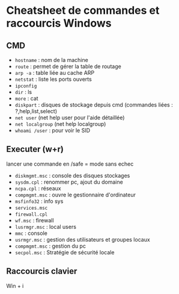 # Cheatsheet de commandes et raccourcis Windows

## CMD 

- `hostname` :  nom de la machine  
- `route` : permet de gérer la table de routage  
- `arp -a` : table liée au cache ARP  
- `netstat` : liste les ports ouverts  
- `ipconfig` 
- `dir` : ls
- `more` : cat
- `diskpart` : disques de stockage depuis cmd (commandes liées : ?,help,list,select)  
- `net user` (net help user pour l'aide détaillée)  
- `net localgroup` (net help localgroup)
- `whoami /user` : pour voir le SID  


## Executer (w+r)
lancer une commande en /safe = mode sans echec  

- `diskmgmt.msc` : console des disques stockages  
- `sysdm.cpl` : renommer pc, ajout du domaine  
- `ncpa.cpl` : réseaux
- `compmgmt.msc` : ouvre le gestionnaire d'ordinateur
- `msfinfo32` : info sys
- `services.msc`  
- `firewall.cpl`  
- `wf.msc` : firewall  
- `lusrmgr.msc` : local users
- `mmc` : console
- `usrmgr.msc` : gestion des utilisateurs et groupes locaux
- `compmgmt.msc` : gestion du pc  
- `secpol.msc` : Stratégie de sécurité locale  

## Raccourcis clavier

Win + i